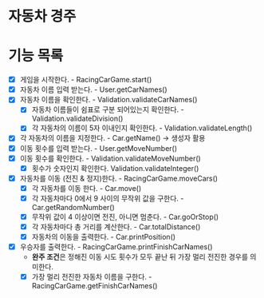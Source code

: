 자동차 경주
========

# 기능 목록
- [x] 게임을 시작한다. - RacingCarGame.start()
- [x] 자동차 이름 입력 받는다. - User.getCarNames()
- [x] 자동차 이름을 확인한다. - Validation.validateCarNames()
    - [x] 자동차 이름들이 쉼표로 구분 되어있는지 확인한다. - Validation.validateDivision()
    - [x] 각 자동차의 이름이 5자 이내인지 확인한다. - Validation.validateLength()
- [x] 각 자동차의 이름을 지정한다. - Car.getName() -> 생성자 활용
- [x] 이동 횟수를 입력 받는다. - User.getMoveNumber()
- [x] 이동 횟수를 확인한다. - Validation.validateMoveNumber()
    - [x] 횟수가 숫자인지 확인한다. Validation.validateInteger()
- [x] 자동차를 이동 (전진 & 정지)한다. - RacingCarGame.moveCars()
    - [x] 각 자동차를 이동 한다. - Car.move()
    - [x] 각 자동차마다 0에서 9 사이의 무작위 값을 구한다. - Car.getRandomNumber()
    - [x] 무작위 값이 4 이상이면 전진, 아니면 멈춘다. - Car.goOrStop()
    - [x] 각 자동차마다 총 거리를 계산한다. - Car.totalDistance()
    - [x] 자동차의 이동을 출력한다. - Car.printPosition()
- [x] 우승자를 출력한다. - RacingCarGame.printFinishCarNames()
    - **완주 조건**은 정해진 이동 시도 횟수가 모두 끝난 뒤 가장 멀리 전진한 경우를 의미한다.
    - [x] 가장 멀리 전진한 자동차 이름을 구한다. - RacingCarGame.getFinishCarNames()